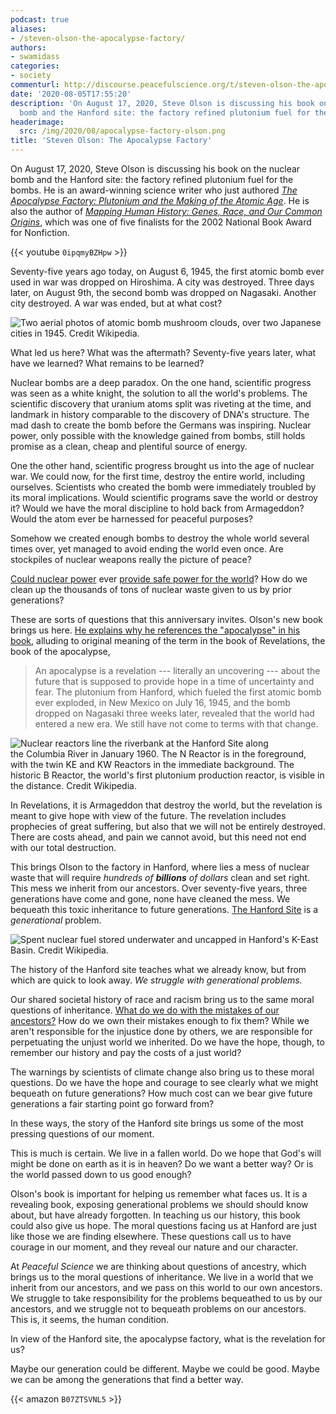 ```yaml
---
podcast: true
aliases:
- /steven-olson-the-apocalypse-factory/
authors:
- swamidass
categories:
- society
commenturl: http://discourse.peacefulscience.org/t/steven-olson-the-apocalypse-factory/11345
date: '2020-08-05T17:55:20'
description: 'On August 17, 2020, Steve Olson is discussing his book on the nuclear
  bomb and the Hanford site: the factory refined plutonium fuel for the bombs.'
headerimage:
  src: /img/2020/08/apocalypse-factory-olson.png
title: 'Steven Olson: The Apocalypse Factory'
---
```


On August 17, 2020, Steve Olson is discussing his book on the nuclear bomb and the Hanford site: the factory refined plutonium fuel for the bombs. He is an award-winning science writer who just authored *[The Apocalypse Factory: Plutonium and the Making of the Atomic Age](https://www.amazon.com/gp/product/B07ZTSVNL5/)*. He is also the author of *[Mapping Human History: Genes, Race, and Our Common Origins](https://amzn.to/3gr8a0m)*, which was one of five finalists for the 2002 National Book Award for Nonfiction.

{{< youtube `0ipqmyBZHpw` >}}

Seventy-five years ago today, on August 6, 1945, the first atomic bomb ever used in war was dropped on Hiroshima. A city was destroyed. Three days later, on August 9th, the second bomb was dropped on Nagasaki. Another city destroyed. A war was ended, but at what cost?

![Two aerial photos of atomic bomb mushroom clouds, over two Japanese cities in 1945. [Credit Wikipedia](https://en.wikipedia.org/wiki/Atomic_bombings_of_Hiroshima_and_Nagasaki#/media/File:Atomic_bombing_of_Japan.jpg).](/img/2020/08/2880px-Atomic_bombing_of_Japan.jpg)

What led us here? What was the aftermath? Seventy-five years later, what have we learned? What remains to be learned?

Nuclear bombs are a deep paradox. On the one hand, scientific progress was seen as a white knight, the solution to all the world's problems. The scientific discovery that uranium atoms split was riveting at the time, and landmark in history comparable to the discovery of DNA's structure. The mad dash to create the bomb before the Germans was inspiring. Nuclear power, only possible with the knowledge gained from bombs, still holds promise as a clean, cheap and plentiful source of energy.

One the other hand, scientific progress brought us into the age of nuclear war. We could now, for the first time, destroy the entire world, including ourselves. Scientists who created the bomb were immediately troubled by its moral implications. Would scientific programs save the world or destroy it? Would we have the moral discipline to hold back from Armageddon? Would the atom ever be harnessed for peaceful purposes?

Somehow we created enough bombs to destroy the whole world several times over, yet managed to avoid ending the world even once. Are stockpiles of nuclear weapons really the picture of peace?

[Could nuclear power](https://discourse.peacefulscience.org/t/retro-nuclear-power-goes-green/4816?u=swamidass) ever [provide safe power for the world](https://discourse.peacefulscience.org/t/why-arent-we-building-a-traveling-wave-reactor-in-the-u-s/8589?u=swamidass)? How do we clean up the thousands of tons of nuclear waste given to us by prior generations?

These are sorts of questions that this anniversary invites. Olson's new book brings us here. [He explains why he references the "apocalypse" in his book](https://www.tri-cityherald.com/opinion/opn-columns-blogs/article244696607.html), alluding to original meaning of the term in the book of Revelations, the book of the apocalypse,

> An apocalypse is a revelation --- literally an uncovering --- about the future that is supposed to provide hope in a time of uncertainty and fear. The plutonium from Hanford, which fueled the first atomic bomb ever exploded, in New Mexico on July 16, 1945, and the bomb dropped on Nagasaki three weeks later, revealed that the world had entered a new era. We still have not come to terms with that change.

![Nuclear reactors line the riverbank at the Hanford Site along the [Columbia River](https://en.wikipedia.org/wiki/Columbia_River) in January 1960. The [N Reactor](https://en.wikipedia.org/wiki/N_Reactor) is in the foreground, with the twin KE and KW Reactors in the immediate background. The historic [B Reactor](https://en.wikipedia.org/wiki/B_Reactor), the world's first [plutonium](https://en.wikipedia.org/wiki/Plutonium) production reactor, is visible in the distance. [Credit Wikipedia](https://en.wikipedia.org/wiki/Hanford_Site#/media/File:Hanford_N_Reactor_adjusted.jpg).](/img/2020/08/2560px-Hanford_N_Reactor_adjusted.jpg)

In Revelations, it is Armageddon that destroy the world, but the revelation is meant to give hope with view of the future. The revelation includes prophecies of great suffering, but also that we will not be entirely destroyed. There are costs ahead, and pain we cannot avoid, but this need not end with our total destruction.

This brings Olson to the factory in Hanford, where lies a mess of nuclear waste that will require *hundreds of **billions** of dollars* clean and set right. This mess we inherit from our ancestors. Over seventy-five years, three generations have come and gone, none have cleaned the mess. We bequeath this toxic inheritance to future generations. [The Hanford Site](https://en.wikipedia.org/wiki/Hanford_Site) is a *generational* problem.

![[Spent nuclear fuel](https://en.wikipedia.org/wiki/Spent_nuclear_fuel) stored underwater and uncapped in Hanford's K-East Basin. [Credit Wikipedia](https://en.wikipedia.org/wiki/Hanford_Site#/media/File:Spent_nuclear_fuel_hanford.jpg).](/img/2020/08/Spent_nuclear_fuel_hanford.jpg)

The history of the Hanford site teaches what we already know, but from which are quick to look away. *We struggle with generational problems.*

Our shared societal history of race and racism bring us to the same moral questions of inheritance. [What do we do with the mistakes of our ancestors?](https://peacefulscience.org/definition-race/) How do we own their mistakes enough to fix them? While we aren't responsible for the injustice done by others, we are responsible for perpetuating the unjust world we inherited. Do we have the hope, though, to remember our history and pay the costs of a just world?

The warnings by scientists of climate change also bring us to these moral questions. Do we have the hope and courage to see clearly what we might bequeath on future generations? How much cost can we bear give future generations a fair starting point go forward from?

In these ways, the story of the Hanford site brings us some of the most pressing questions of our moment.

This is much is certain. We live in a fallen world. Do we hope that God's will might be done on earth as it is in heaven? Do we want a better way? Or is the world passed down to us good enough?

Olson's book is important for helping us remember what faces us. It is a revealing book, exposing generational problems we should should know about, but have already forgotten. In teaching us our history, this book could also give us hope. The moral questions facing us at Hanford are just like those we are finding elsewhere. These questions call us to have courage in our moment, and they reveal our nature and our character.

At *Peaceful Science* we are thinking about questions of ancestry, which brings us to the moral questions of inheritance. We live in a world that we inherit from our ancestors, and we pass on this world to our own ancestors. We struggle to take responsibility for the problems bequeathed to us by our ancestors, and we struggle not to bequeath problems on our ancestors. This is, it seems, the human condition.

In view of the Hanford site, the apocalypse factory, what is the revelation for us?

Maybe our generation could be different. Maybe we could be good. Maybe we can be among the generations that find a better way.

{{< amazon `B07ZTSVNL5` >}}
